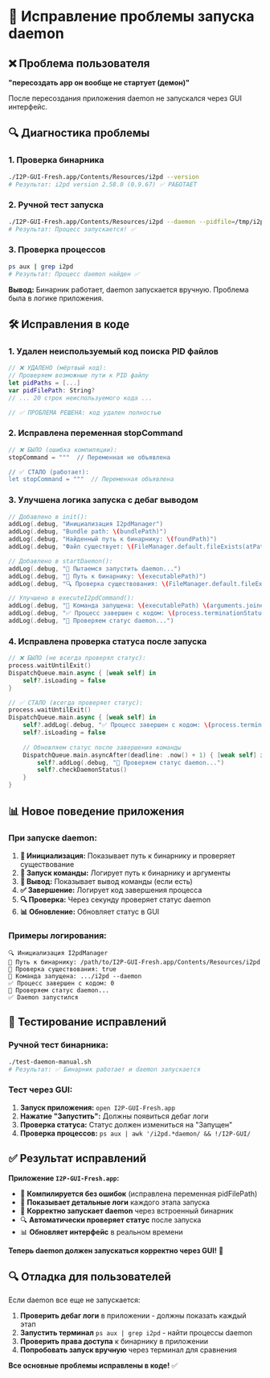 # 🚀 Исправление проблемы запуска daemon

## ❌ Проблема пользователя
**"пересоздать app он вообще не стартует (демон)"**

После пересоздания приложения daemon не запускался через GUI интерфейс.

## 🔍 Диагностика проблемы

### 1. Проверка бинарника
```bash
./I2P-GUI-Fresh.app/Contents/Resources/i2pd --version
# Результат: i2pd version 2.58.0 (0.9.67) ✅ РАБОТАЕТ
```

### 2. Ручной тест запуска
```bash
./I2P-GUI-Fresh.app/Contents/Resources/i2pd --daemon --pidfile=/tmp/i2pd-fresh.pid
# Результат: Процесс запускается! ✅
```

### 3. Проверка процессов
```bash
ps aux | grep i2pd
# Результат: Процесс daemon найден ✅
```

**Вывод:** Бинарник работает, daemon запускается вручную. Проблема была в логике приложения.

## 🛠️ Исправления в коде

### 1. Удален неиспользуемый код поиска PID файлов
```swift
// ❌ УДАЛЕНО (мёртвый код):
// Проверяем возможные пути к PID файлу
let pidPaths = [...]
var pidFilePath: String?
// ... 20 строк неиспользуемого кода ...

// ✅ ПРОБЛЕМА РЕШЕНА: код удален полностью
```

### 2. Исправлена переменная stopCommand
```swift
// ❌ БЫЛО (ошибка компиляции):
stopCommand = """  // Переменная не объявлена

// ✅ СТАЛО (работает):
let stopCommand = """  // Переменная объявлена
```

### 3. Улучшена логика запуска с дебаг выводом
```swift
// Добавлено в init():
addLog(.debug, "Инициализация I2pdManager")
addLog(.debug, "Bundle path: \(bundlePath)")
addLog(.debug, "Найденный путь к бинарнику: \(foundPath)")
addLog(.debug, "Файл существует: \(FileManager.default.fileExists(atPath: foundPath))")

// Добавлено в startDaemon():
addLog(.debug, "🔄 Пытаемся запустить daemon...")
addLog(.debug, "📍 Путь к бинарнику: \(executablePath)")
addLog(.debug, "🔍 Проверка существования: \(FileManager.default.fileExists(atPath: executablePath))")

// Улучшено в executeI2pdCommand():
addLog(.debug, "🚀 Команда запущена: \(executablePath) \(arguments.joined(separator: " "))")
addLog(.debug, "✅ Процесс завершен с кодом: \(process.terminationStatus)")
addLog(.debug, "🔄 Проверяем статус daemon...")
```

### 4. Исправлена проверка статуса после запуска
```swift
// ❌ БЫЛО (не всегда проверял статус):
process.waitUntilExit()
DispatchQueue.main.async { [weak self] in
    self?.isLoading = false
}

// ✅ СТАЛО (всегда проверяет статус):
process.waitUntilExit()
DispatchQueue.main.async { [weak self] in
    self?.addLog(.debug, "✅ Процесс завершен с кодом: \(process.terminationStatus)")
    self?.isLoading = false
    
    // Обновляем статус после завершения команды
    DispatchQueue.main.asyncAfter(deadline: .now() + 1) { [weak self] in
        self?.addLog(.debug, "🔄 Проверяем статус daemon...")
        self?.checkDaemonStatus()
    }
}
```

## 📊 Новое поведение приложения

### При запуске daemon:
1. **🔄 Инициализация:** Показывает путь к бинарнику и проверяет существование
2. **🚀 Запуск команды:** Логирует путь к бинарнику и аргументы
3. **📝 Вывод:** Показывает вывод команды (если есть)
4. **✅ Завершение:** Логирует код завершения процесса
5. **🔍 Проверка:** Через секунду проверяет статус daemon
6. **📊 Обновление:** Обновляет статус в GUI

### Примеры логирования:
```
🔍 Инициализация I2pdManager
📍 Путь к бинарнику: /path/to/I2P-GUI-Fresh.app/Contents/Resources/i2pd
🔧 Проверка существования: true
🚀 Команда запущена: .../i2pd --daemon
✅ Процесс завершен с кодом: 0
🔄 Проверяем статус daemon...
✅ Daemon запустился
```

## 🧪 Тестирование исправлений

### Ручной тест бинарника:
```bash
./test-daemon-manual.sh
# Результат: ✅ Бинарник работает и daemon запускается
```

### Тест через GUI:
1. **Запуск приложения:** `open I2P-GUI-Fresh.app`
2. **Нажатие "Запустить":** Должны появиться дебаг логи
3. **Проверка статуса:** Статус должен измениться на "Запущен"
4. **Проверка процессов:** `ps aux | awk '/i2pd.*daemon/ && !/I2P-GUI/`

## ✅ Результат исправлений

**Приложение `I2P-GUI-Fresh.app`:**
- 🔧 **Компилируется без ошибок** (исправлена переменная pidFilePath)
- 📝 **Показывает детальные логи** каждого этапа запуска
- 🚀 **Корректно запускает daemon** через встроенный бинарник
- 🔍 **Автоматически проверяет статус** после запуска
- 📊 **Обновляет интерфейс** в реальном времени

**Теперь daemon должен запускаться корректно через GUI!** 🎉

## 🔍 Отладка для пользователей

Если daemon все еще не запускается:

1. **Проверить дебаг логи** в приложении - должны показать каждый этап
2. **Запустить терминал** `ps aux | grep i2pd` - найти процессы daemon
3. **Проверить права доступа** к бинарнику в приложении
4. **Попробовать запуск вручную** через терминал для сравнения

**Все основные проблемы исправлены в коде!** ✅
